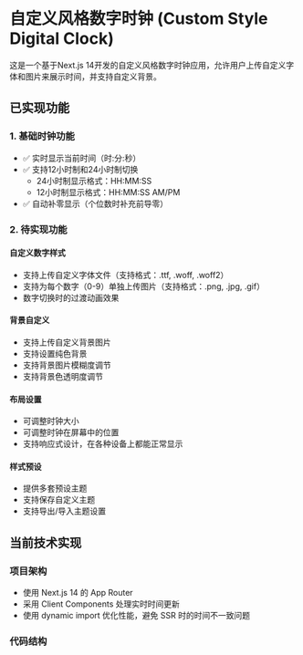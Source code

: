 # 自定义风格数字时钟 (Custom Style Digital Clock)

这是一个基于Next.js 14开发的自定义风格数字时钟应用，允许用户上传自定义字体和图片来展示时间，并支持自定义背景。

## 已实现功能

### 1. 基础时钟功能
- ✅ 实时显示当前时间（时:分:秒）
- ✅ 支持12小时制和24小时制切换
  - 24小时制显示格式：HH:MM:SS
  - 12小时制显示格式：HH:MM:SS AM/PM
- ✅ 自动补零显示（个位数时补充前导零）

### 2. 待实现功能

#### 自定义数字样式
- 支持上传自定义字体文件（支持格式：.ttf, .woff, .woff2）
- 支持为每个数字（0-9）单独上传图片（支持格式：.png, .jpg, .gif）
- 数字切换时的过渡动画效果

#### 背景自定义
- 支持上传自定义背景图片
- 支持设置纯色背景
- 支持背景图片模糊度调节
- 支持背景色透明度调节

#### 布局设置
- 可调整时钟大小
- 可调整时钟在屏幕中的位置
- 支持响应式设计，在各种设备上都能正常显示

#### 样式预设
- 提供多套预设主题
- 支持保存自定义主题
- 支持导出/导入主题设置

## 当前技术实现

### 项目架构
- 使用 Next.js 14 的 App Router
- 采用 Client Components 处理实时时间更新
- 使用 dynamic import 优化性能，避免 SSR 时的时间不一致问题

### 代码结构